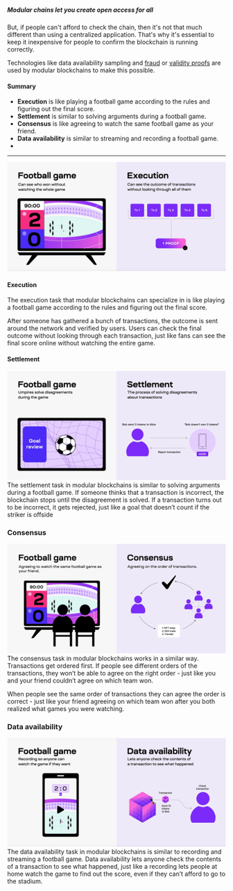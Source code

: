 ##### Modular chains let you create open access for all

But, if people can't afford to check the chain, then it's not that much different than using a centralized application. That's why it's essential to keep it inexpensive for people to confirm the blockchain is running correctly.

Technologies like data availability sampling and [fraud](https://celestia.org/glossary/state-transition-fraud-proof/) or [validity proofs](https://celestia.org/glossary/validity-proof/) are used by modular blockchains to make this possible. 


#### Summary

-   **Execution** is like playing a football game according to the rules and figuring out the final score.
-   **Settlement** is similar to solving arguments during a football game.
-   **Consensus** is like agreeing to watch the same football game as your friend.
-   **Data availability** is similar to streaming and recording a football game.
-   
-------------
![alt text](image-2.png)

#### Execution

The execution task that modular blockchains can specialize in is like playing a football game according to the rules and figuring out the final score.

After someone has gathered a bunch of transactions, the outcome is sent around the network and verified by users. Users can check the final outcome without looking through each transaction, just like fans can see the final score online without watching the entire game.

#### Settlement
![alt text](image-3.png)
The settlement task in modular blockchains is similar to solving arguments during a football game. If someone thinks that a transaction is incorrect, the blockchain stops until the disagreement is solved. If a transaction turns out to be incorrect, it gets rejected, just like a goal that doesn’t count if the striker is offside

### Consensus
![alt text](image-4.png)
The consensus task in modular blockchains works in a similar way. Transactions get ordered first. If people see different orders of the transactions, they won’t be able to agree on the right order - just like you and your friend couldn’t agree on which team won.

When people see the same order of transactions they can agree the order is correct - just like your friend agreeing on which team won after you both realized what games you were watching.


### Data availability
![alt text](image-5.png)
The data availability task in modular blockchains is similar to recording and streaming a football game. Data availability lets anyone check the contents of a transaction to see what happened, just like a recording lets people at home watch the game to find out the score, even if they can’t afford to go to the stadium.

